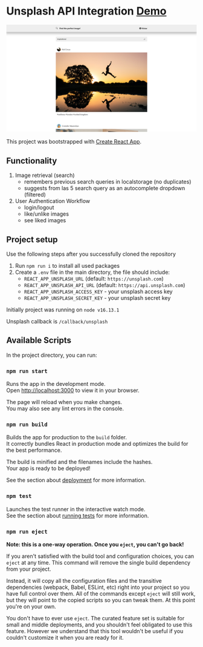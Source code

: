 # Unsplash API Integration [Demo](https://unsplash-api-integration.herokuapp.com/)

![Preview](./preview.png)

This project was bootstrapped with [Create React App](https://github.com/facebook/create-react-app).

## Functionality

1) Image retrieval (search)
    - remembers previous  search queries in localstorage (no duplicates)
    - suggests from las 5 search query as an autocomplete dropdown (filtered)
2) User Authentication Workflow
    - login/logout
    - like/unlike images
    - see liked images
    
## Project setup

Use the following steps after you successfully cloned the repository
1) Run `npm run i` to install all used packages
2) Create a `.env` file in the main directory, the file should include:
    - `REACT_APP_UNSPLASH_URL` (default: `https://unsplash.com`)
    - `REACT_APP_UNSPLASH_API_URL` (default: `https://api.unsplash.com`)
    - `REACT_APP_UNSPLASH_ACCESS_KEY` - your unsplash access key
    - `REACT_APP_UNSPLASH_SECRET_KEY` - your unsplash secret key
    
Initially project was running on `node v16.13.1`

Unsplash callback is `/callback/unsplash`
## Available Scripts

In the project directory, you can run:

### `npm run start`

Runs the app in the development mode.\
Open [http://localhost:3000](http://localhost:3000) to view it in your browser.

The page will reload when you make changes.\
You may also see any lint errors in the console.

### `npm run build`

Builds the app for production to the `build` folder.\
It correctly bundles React in production mode and optimizes the build for the best performance.

The build is minified and the filenames include the hashes.\
Your app is ready to be deployed!

See the section about [deployment](https://facebook.github.io/create-react-app/docs/deployment) for more information.

### `npm test`

Launches the test runner in the interactive watch mode.\
See the section about [running tests](https://facebook.github.io/create-react-app/docs/running-tests) for more information.

### `npm run eject`

**Note: this is a one-way operation. Once you `eject`, you can't go back!**

If you aren't satisfied with the build tool and configuration choices, you can `eject` at any time. This command will remove the single build dependency from your project.

Instead, it will copy all the configuration files and the transitive dependencies (webpack, Babel, ESLint, etc) right into your project so you have full control over them. All of the commands except `eject` will still work, but they will point to the copied scripts so you can tweak them. At this point you're on your own.

You don't have to ever use `eject`. The curated feature set is suitable for small and middle deployments, and you shouldn't feel obligated to use this feature. However we understand that this tool wouldn't be useful if you couldn't customize it when you are ready for it.
